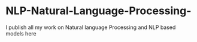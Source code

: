 # NLP-Natural-Language-Processing-
I publish all my work on Natural language Processing and NLP based models here 
